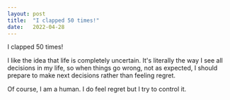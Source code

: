 ```yaml
---
layout:	post
title:	"I clapped 50 times!"
date:	2022-04-28
---
```


  I clapped 50 times!

I like the idea that life is completely uncertain. It's literally the way I see all decisions in my life, so when things go wrong, not as expected, I should prepare to make next decisions rather than feeling regret.

Of course, I am a human. I do feel regret but I try to control it.

  
